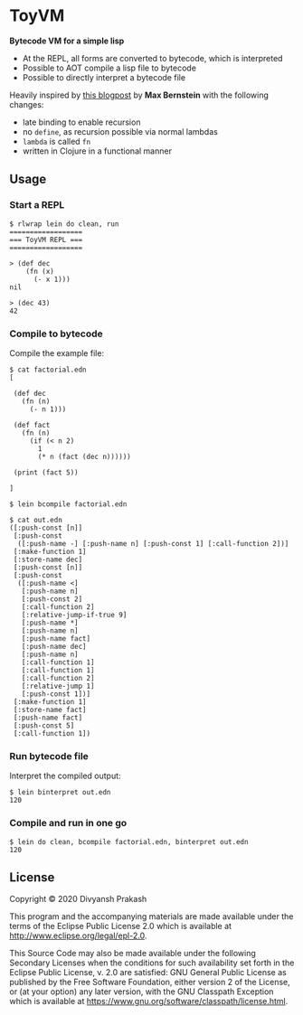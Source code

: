# ToyVM

**Bytecode VM for a simple lisp**

* At the REPL, all forms are converted to bytecode, which is interpreted
* Possible to AOT compile a lisp file to bytecode
* Possible to directly interpret a bytecode file

Heavily inspired by [this blogpost](https://bernsteinbear.com/blog/bytecode-interpreters/)
by **Max Bernstein** with the following changes:
* late binding to enable recursion
* no `define`, as recursion possible via normal lambdas
* `lambda` is called `fn`
* written in Clojure in a functional manner

## Usage

### Start a REPL

    $ rlwrap lein do clean, run
    ==================
    === ToyVM REPL ===
    ==================

    > (def dec
        (fn (x)
          (- x 1)))
    nil

    > (dec 43)
    42

### Compile to bytecode

Compile the example file:

    $ cat factorial.edn
    [

     (def dec
       (fn (n)
         (- n 1)))

     (def fact
       (fn (n)
         (if (< n 2)
           1
           (* n (fact (dec n))))))

     (print (fact 5))

    ]

    $ lein bcompile factorial.edn

    $ cat out.edn
    ([:push-const [n]]
     [:push-const
      ([:push-name -] [:push-name n] [:push-const 1] [:call-function 2])]
     [:make-function 1]
     [:store-name dec]
     [:push-const [n]]
     [:push-const
      ([:push-name <]
       [:push-name n]
       [:push-const 2]
       [:call-function 2]
       [:relative-jump-if-true 9]
       [:push-name *]
       [:push-name n]
       [:push-name fact]
       [:push-name dec]
       [:push-name n]
       [:call-function 1]
       [:call-function 1]
       [:call-function 2]
       [:relative-jump 1]
       [:push-const 1])]
     [:make-function 1]
     [:store-name fact]
     [:push-name fact]
     [:push-const 5]
     [:call-function 1])

### Run bytecode file

Interpret the compiled output:

    $ lein binterpret out.edn
    120

### Compile and run in one go

    $ lein do clean, bcompile factorial.edn, binterpret out.edn
    120

## License

Copyright © 2020 Divyansh Prakash

This program and the accompanying materials are made available under the
terms of the Eclipse Public License 2.0 which is available at
http://www.eclipse.org/legal/epl-2.0.

This Source Code may also be made available under the following Secondary
Licenses when the conditions for such availability set forth in the Eclipse
Public License, v. 2.0 are satisfied: GNU General Public License as published by
the Free Software Foundation, either version 2 of the License, or (at your
option) any later version, with the GNU Classpath Exception which is available
at https://www.gnu.org/software/classpath/license.html.
